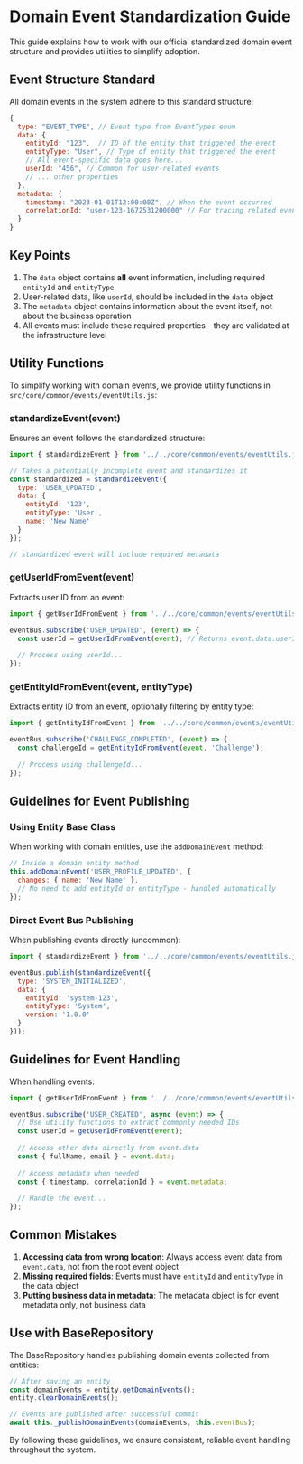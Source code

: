 # Domain Event Standardization Guide

This guide explains how to work with our official standardized domain event structure and provides utilities to simplify adoption.

## Event Structure Standard

All domain events in the system adhere to this standard structure:

```javascript
{
  type: "EVENT_TYPE", // Event type from EventTypes enum
  data: {
    entityId: "123",  // ID of the entity that triggered the event
    entityType: "User", // Type of entity that triggered the event
    // All event-specific data goes here...
    userId: "456", // Common for user-related events
    // ... other properties
  },
  metadata: {
    timestamp: "2023-01-01T12:00:00Z", // When the event occurred
    correlationId: "user-123-1672531200000" // For tracing related events
  }
}
```

## Key Points

1. The `data` object contains **all** event information, including required `entityId` and `entityType`
2. User-related data, like `userId`, should be included in the `data` object
3. The `metadata` object contains information about the event itself, not about the business operation
4. All events must include these required properties - they are validated at the infrastructure level

## Utility Functions

To simplify working with domain events, we provide utility functions in `src/core/common/events/eventUtils.js`:

### standardizeEvent(event)

Ensures an event follows the standardized structure:

```javascript
import { standardizeEvent } from '../../core/common/events/eventUtils.js';

// Takes a potentially incomplete event and standardizes it
const standardized = standardizeEvent({
  type: 'USER_UPDATED',
  data: {
    entityId: '123',
    entityType: 'User',
    name: 'New Name'
  }
});

// standardized event will include required metadata
```

### getUserIdFromEvent(event)

Extracts user ID from an event:

```javascript
import { getUserIdFromEvent } from '../../core/common/events/eventUtils.js';

eventBus.subscribe('USER_UPDATED', (event) => {
  const userId = getUserIdFromEvent(event); // Returns event.data.userId or userEmail
  
  // Process using userId...
});
```

### getEntityIdFromEvent(event, entityType)

Extracts entity ID from an event, optionally filtering by entity type:

```javascript
import { getEntityIdFromEvent } from '../../core/common/events/eventUtils.js';

eventBus.subscribe('CHALLENGE_COMPLETED', (event) => {
  const challengeId = getEntityIdFromEvent(event, 'Challenge');
  
  // Process using challengeId...
});
```

## Guidelines for Event Publishing

### Using Entity Base Class

When working with domain entities, use the `addDomainEvent` method:

```javascript
// Inside a domain entity method
this.addDomainEvent('USER_PROFILE_UPDATED', {
  changes: { name: 'New Name' },
  // No need to add entityId or entityType - handled automatically
});
```

### Direct Event Bus Publishing

When publishing events directly (uncommon):

```javascript
import { standardizeEvent } from '../../core/common/events/eventUtils.js';

eventBus.publish(standardizeEvent({
  type: 'SYSTEM_INITIALIZED',
  data: {
    entityId: 'system-123',
    entityType: 'System',
    version: '1.0.0'
  }
}));
```

## Guidelines for Event Handling

When handling events:

```javascript
import { getUserIdFromEvent } from '../../core/common/events/eventUtils.js';

eventBus.subscribe('USER_CREATED', async (event) => {
  // Use utility functions to extract commonly needed IDs
  const userId = getUserIdFromEvent(event);
  
  // Access other data directly from event.data
  const { fullName, email } = event.data;
  
  // Access metadata when needed
  const { timestamp, correlationId } = event.metadata;
  
  // Handle the event...
});
```

## Common Mistakes

1. **Accessing data from wrong location**: Always access event data from `event.data`, not from the root event object
2. **Missing required fields**: Events must have `entityId` and `entityType` in the data object
3. **Putting business data in metadata**: The metadata object is for event metadata only, not business data

## Use with BaseRepository

The BaseRepository handles publishing domain events collected from entities:

```javascript
// After saving an entity
const domainEvents = entity.getDomainEvents();
entity.clearDomainEvents();

// Events are published after successful commit
await this._publishDomainEvents(domainEvents, this.eventBus);
```

By following these guidelines, we ensure consistent, reliable event handling throughout the system. 